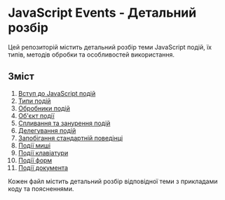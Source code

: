 # JavaScript Events - Детальний розбір

Цей репозиторій містить детальний розбір теми JavaScript подій, їх типів, методів обробки та особливостей використання.

## Зміст

1. [Вступ до JavaScript подій](./01-intro-to-events.md)
2. [Типи подій](./02-event-types.md)
3. [Обробники подій](./03-event-handlers.md)
4. [Об'єкт події](./04-event-object.md)
5. [Спливання та занурення подій](./05-event-bubbling-capturing.md)
6. [Делегування подій](./06-event-delegation.md)
7. [Запобігання стандартній поведінці](./07-prevent-default.md)
8. [Події миші](./08-mouse-events.md)
9. [Події клавіатури](./09-keyboard-events.md)
10. [Події форм](./10-form-events.md)
11. [Події документа](./11-document-events.md)

Кожен файл містить детальний розбір відповідної теми з прикладами коду та поясненнями.
